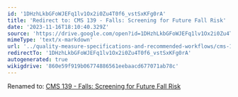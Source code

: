 ```yaml
---
id: '1DHzhLkbGFoWJEFq1lv1Ox2i0Zu4T0f6_vstSxKFg0rA'
title: 'Redirect to: CMS 139 - Falls: Screening for Future Fall Risk'
date: '2023-11-16T18:10:40.329Z'
source: 'https://drive.google.com/open?id=1DHzhLkbGFoWJEFq1lv1Ox2i0Zu4T0f6_vstSxKFg0rA'
mimeType: 'text/x-markdown'
url: '../quality-measure-specifications-and-recommended-workflows/cms-139-falls-screening-for-future-fall-risk.md'
redirectTo: '1DHzhLkbGFoWJEFq1lv1Ox2i0Zu4T0f6_vstSxKFg0rA'
autogenerated: true
wikigdrive: '860e59f919b06774886561eebaacd677071ab78c'
---
```

Renamed to: [CMS 139 - Falls: Screening for Future Fall Risk](../quality-measure-specifications-and-recommended-workflows/cms-139-falls-screening-for-future-fall-risk.md)
